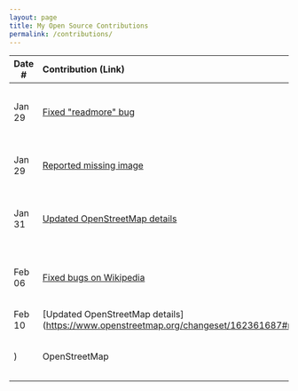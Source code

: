 ```yaml
---
layout: page
title: My Open Source Contributions
permalink: /contributions/
---
```


<!--
Type of the contribution should be "Wikipedia edit", "OpenStreet Map feature", "Documentation", "Course website", "Blog",
"Browser Add-on", etc.

The description should include a brief summary of what you did.

The link should bring us to a public page that shows your contribution. 

Replace the first row with your own contribution. 

-->





| Date #       | Contribution (Link)  | Type  | Description |
|---|:---|:---|:---|
| Jan 29   | [Fixed "readmore" bug](https://github.com/ossd-s25/Zephyr271828-weekly/issues/1) | Classmate's blog | Resolved an issue of "read more" placement. |
| Jan 29   | [Reported missing image](https://github.com/joannakl/ossd/issues/136) | Course website | Reported about missing images. |
| Jan 31   | [Updated OpenStreetMap details](https://www.openstreetmap.org/changeset/161995833#map=19/40.729345/-73.999584) | OpenStreetMap | Added and refined details of a specific block. |
| Feb 06   | [Fixed bugs on Wikipedia](https://en.wikipedia.org/wiki/Special:Contributions/Ailunccc) | Wikipedia | Fixed some typos & deleted invalid links. |
| Feb 10   | [Updated OpenStreetMap details](https://www.openstreetmap.org/changeset/162361687#map=19/40.735576/-73.992150
) | OpenStreetMap | Added and refined details of a specific block. |